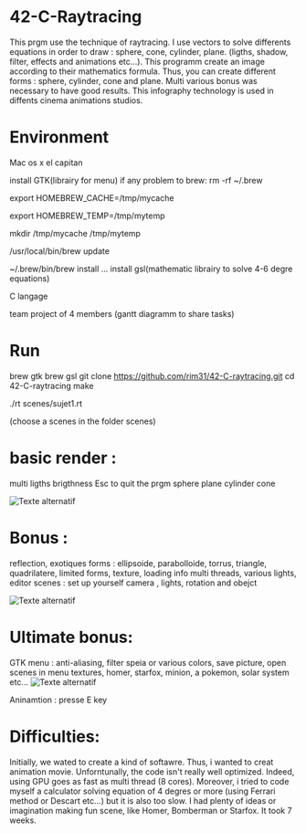 # 42-C-Raytracing

This prgm use the technique of raytracing. I use vectors to solve differents equations in order to draw : sphere, cone, cylinder, plane. (ligths, shadow, filter, effects and animations etc...). 
This programm create an image according to their mathematics formula. Thus, you can create different forms : sphere, cylinder, cone and plane. Multi various bonus was necessary to have good results.
This infography technology is used in diffents cinema animations studios.

# Environment 
Mac os x el capitan

install GTK(librairy for menu)
if any problem to brew:
rm -rf ~/.brew

export HOMEBREW_CACHE=/tmp/mycache

export HOMEBREW_TEMP=/tmp/mytemp

mkdir /tmp/mycache /tmp/mytemp

/usr/local/bin/brew update

~/.brew/bin/brew install …
install gsl(mathematic librairy to solve 4-6 degre equations)

C langage

team project of 4 members (gantt diagramm to share tasks)

# Run
brew gtk
brew gsl
git clone https://github.com/rim31/42-C-raytracing.git
cd 42-C-raytracing
make

./rt scenes/sujet1.rt

(choose a scenes in the folder scenes)

# basic render :
multi ligths
brigthness
Esc to quit the prgm
sphere
plane
cylinder
cone

![Texte alternatif](https://github.com/rim31/42-C-Raytracing/blob/master/Screen%20Shot%202016-06-12%20at%206.38.05%20PM.png "homer")

# Bonus :
reflection, exotiques forms : ellipsoide, parabolloide, torrus, triangle, quadrilatere, limited forms, texture, loading info
multi threads, various lights, editor scenes : set up yourself camera , lights, rotation and obejct

![Texte alternatif](https://github.com/rim31/42-C-Raytracing/blob/master/Screen%20Shot%202016-06-12%20at%206.16.19%20PM.png "bonus")

# Ultimate bonus:
GTK menu : anti-aliasing, filter speia or various colors, save picture, open scenes in menu
textures, homer, starfox, minion, a pokemon, solar system etc...
![Texte alternatif](https://github.com/rim31/42-C-Raytracing/blob/master/Screen%20Shot%202016-06-15%20at%2010.55.48%20AM.png "basic")

Aninamtion : presse E key

# Difficulties: 
Initially, we wated to create a kind of softawre. Thus, i wanted to creat animation movie.
Unforntunally, the code isn't really well optimized. Indeed, using GPU goes as fast as multi thread (8 cores).
Moreover, i tried to code myself a calculator solving equation of 4 degres or more (using Ferrari method or Descart etc...) but it is also too slow.
I had plenty of ideas or imagination making fun scene, like Homer, Bomberman or Starfox. It took 7 weeks.
